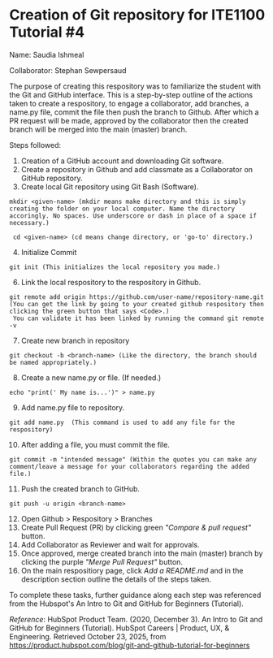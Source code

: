 # Creation of Git repository for ITE1100 Tutorial #4

Name: Saudia Ishmeal

Collaborator: Stephan Sewpersaud

The purpose of creating this respository was to familiarize the student with the Git and GitHub interface. This is a step-by-step outline of the actions taken to create a respository, to engage a collaborator, add branches, a name.py file, commit the file then push the branch to Github. After which a PR request will be made, approved by the collaborator then the created branch will be merged into the main (master) branch.

Steps followed: 
  1. Creation of a GitHub account and downloading Git software.
  2. Create a repository in Github and add classmate as a Collaborator on GitHub repository.
  3. Create local Git repository using Git Bash (Software).

    mkdir <given-name> (mkdir means make directory and this is simply creating the folder on your local computer. Name the directory accoringly. No spaces. Use underscore or dash in place of a space if necessary.)
     
     cd <given-name> (cd means change directory, or 'go-to' directory.)
     
  4. Initialize Commit

    git init (This initializes the local repository you made.)

  6. Link the local respository to the respository in Github.

    git remote add origin https://github.com/user-name/repository-name.git (You can get the link by going to your created github respository then clicking the green button that says <Code>.)
     You can validate it has been linked by running the command git remote -v

  7. Create new branch in repository
    
    git checkout -b <branch-name> (Like the directory, the branch should be named appropriately.)
     
  8. Create a new name.py or file. (If needed.)

    echo "print(' My name is...')" > name.py
      
  9. Add name.py file to  repository.

    git add name.py  (This command is used to add any file for the respository)
     
  10. After adding a file, you must commit the file.
     
    git commit -m "intended message" (Within the quotes you can make any comment/leave a message for your collaborators regarding the added file.)
    
  11. Push the created branch to GitHub.

    git push -u origin <branch-name> 
    
  12. Open Github > Respository > Branches
  13. Create Pull Request (PR) by clicking green _"Compare & pull request"_ button.
  14. Add Collaborator as Reviewer and wait for approvals.
  15. Once approved, merge created branch into the main (master) branch by clicking the purple _"Merge Pull Request"_ button.
  16. On the main respositiory page, click _Add a README.md_ and in the description section outline the details of the steps taken.

To complete these tasks, further guidance along each step was referenced from the Hubspot's An Intro to Git and GitHub for Beginners (Tutorial). 

_Reference_:
HubSpot Product Team. (2020, December 3). An Intro to Git and GitHub for Beginners (Tutorial). HubSpot Careers | Product, UX, & Engineering. Retrieved October 23, 2025, from https://product.hubspot.com/blog/git-and-github-tutorial-for-beginners
